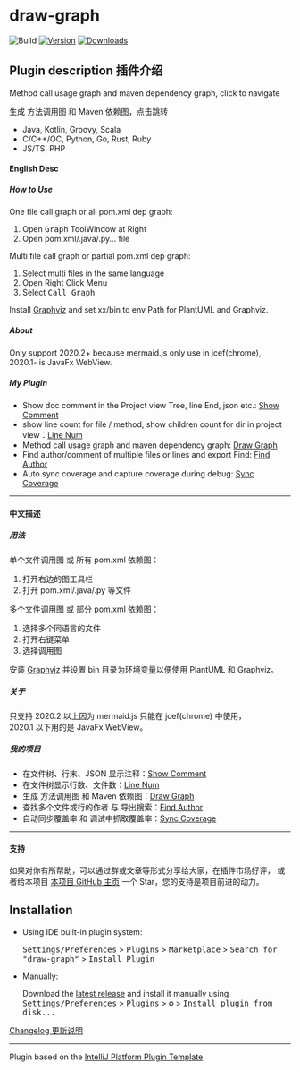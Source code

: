 # draw-graph

![Build](https://github.com/LinWanCen/draw-graph/workflows/Build/badge.svg)
[![Version](https://img.shields.io/jetbrains/plugin/v/21242-draw-graph.svg)](https://plugins.jetbrains.com/plugin/21242-draw-graph)
[![Downloads](https://img.shields.io/jetbrains/plugin/d/21242-draw-graph.svg)](https://plugins.jetbrains.com/plugin/21242-draw-graph)

## Plugin description 插件介绍

<!-- Plugin description -->
Method call usage graph and maven dependency graph, click to navigate

生成 方法调用图 和 Maven 依赖图，点击跳转

- Java, Kotlin, Groovy, Scala
- C/C++/OC, Python, Go, Rust, Ruby
- JS/TS, PHP

#### English Desc

##### How to Use

One file call graph or all pom.xml dep graph:
1. Open <kbd>Graph</kbd> ToolWindow at Right
2. Open pom.xml/.java/.py... file

Multi file call graph or partial pom.xml dep graph:
1. Select multi files in the same language
2. Open Right Click Menu
3. Select <kbd>Call Graph</kbd>

Install [Graphviz] and set xx/bin to env Path for PlantUML and Graphviz.

##### About

Only support 2020.2+ because mermaid.js only use in jcef(chrome),  
2020.1- is JavaFx WebView.

##### My Plugin
- Show doc comment in the Project view Tree, line End, json etc.: [Show Comment]
- show line count for file / method, show children count for dir in project view：[Line Num]
- Method call usage graph and maven dependency graph: [Draw Graph]
- Find author/comment of multiple files or lines and export Find: [Find Author]
- Auto sync coverage and capture coverage during debug: [Sync Coverage]

---

#### 中文描述

##### 用法

单个文件调用图 或 所有 pom.xml 依赖图：
1. 打开右边的<kbd>图</kbd>工具栏
2. 打开 pom.xml/.java/.py 等文件

多个文件调用图 或 部分 pom.xml 依赖图：
1. 选择多个同语言的文件
2. 打开右键菜单
3. 选择<kbd>调用图</kbd>

安装 [Graphviz] 并设置 bin 目录为环境变量以便使用 PlantUML 和 Graphviz。

##### 关于

只支持 2020.2 以上因为 mermaid.js 只能在 jcef(chrome) 中使用，  
2020.1 以下用的是 JavaFx WebView。

##### 我的项目
- 在文件树、行末、JSON 显示注释：[Show Comment]
- 在文件树显示行数、文件数：[Line Num]
- 生成 方法调用图 和 Maven 依赖图：[Draw Graph]
- 查找多个文件或行的作者 与 导出搜索：[Find Author]
- 自动同步覆盖率 和 调试中抓取覆盖率：[Sync Coverage]

---

#### 支持

如果对你有所帮助，可以通过群或文章等形式分享给大家，在插件市场好评，
或者给本项目 [本项目 GitHub 主页][Draw Graph GitHub] 一个 Star，您的支持是项目前进的动力。

[Graphviz]: https://graphviz.org/download/
[Show Comment]: https://plugins.jetbrains.com/plugin/18553-show-comment
[Line Num]: https://plugins.jetbrains.com/plugin/23300-line-num
[Draw Graph]: https://plugins.jetbrains.com/plugin/21242-draw-graph
[Find Author]: https://plugins.jetbrains.com/plugin/20557-find-author
[Sync Coverage]: https://plugins.jetbrains.com/plugin/20780-sync-coverage
[Draw Graph GitHub]: https://github.com/LinWanCen/draw-graph

<!-- Plugin description end -->

## Installation

- Using IDE built-in plugin system:
  
  <kbd>Settings/Preferences</kbd> > <kbd>Plugins</kbd> > <kbd>Marketplace</kbd> > <kbd>Search for "draw-graph"</kbd> >
  <kbd>Install Plugin</kbd>
  
- Manually:

  Download the [latest release](https://github.com/LinWanCen/draw-graph/releases/latest) and install it manually using
  <kbd>Settings/Preferences</kbd> > <kbd>Plugins</kbd> > <kbd>⚙️</kbd> > <kbd>Install plugin from disk...</kbd>

[Changelog 更新说明](CHANGELOG.md)

---
Plugin based on the [IntelliJ Platform Plugin Template][template].

[template]: https://github.com/JetBrains/intellij-platform-plugin-template